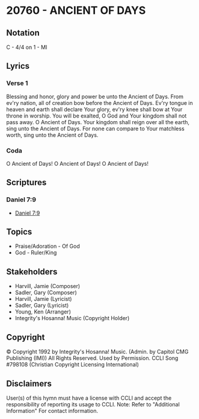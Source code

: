# 20760 - ANCIENT OF DAYS

## Notation

C - 4/4 on 1 - MI

## Lyrics

### Verse 1

Blessing and honor, glory and power be unto the Ancient of Days. From ev'ry nation, all of creation bow before the Ancient of Days. Ev'ry tongue in heaven and earth shall declare Your glory, ev'ry knee shall bow at Your throne in worship. You will be exalted, O God and Your kingdom shall not pass away. O Ancient of Days. Your kingdom shall reign over all the earth, sing unto the Ancient of Days. For none can compare to Your matchless worth, sing unto the Ancient of Days.

### Coda

O Ancient of Days! O Ancient of Days! O Ancient of Days!


## Scriptures

### Daniel 7:9

- [Daniel 7:9](https://www.biblegateway.com/passage/?search=Daniel%207%3A9)


## Topics

- Praise/Adoration - Of God
- God - Ruler/King

## Stakeholders

- Harvill, Jamie (Composer)
- Sadler, Gary (Composer)
- Harvill, Jamie (Lyricist)
- Sadler, Gary (Lyricist)
- Young, Ken (Arranger)
- Integrity's Hosanna! Music (Copyright Holder)

## Copyright

© Copyright 1992 by Integrity's Hosanna! Music. (Admin. by Capitol CMG Publishing (IMI)) All Rights Reserved. Used by Permission. CCLI Song #798108
(Christian Copyright Licensing International)

## Disclaimers

User(s) of this hymn must have a license with CCLI and accept the responsibility of reporting its usage to CCLI.
Note: Refer to "Additional Information" For contact information.

